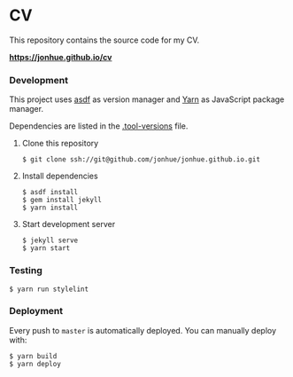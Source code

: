 # CV

This repository contains the source code for my CV.

**https://jonhue.github.io/cv**

### Development

This project uses [asdf](https://github.com/asdf-vm/asdf) as version manager and [Yarn](https://github.com/yarnpkg/yarn) as JavaScript package manager.

Dependencies are listed in the [.tool-versions](.tool-versions) file.

1. Clone this repository

    `$ git clone ssh://git@github.com/jonhue/jonhue.github.io.git`

2. Install dependencies

    ```
    $ asdf install
    $ gem install jekyll
    $ yarn install
    ```

5. Start development server

    ```
    $ jekyll serve
    $ yarn start
    ```

### Testing

```
$ yarn run stylelint
```

### Deployment

Every push to `master` is automatically deployed. You can manually deploy with:

```
$ yarn build
$ yarn deploy
```
